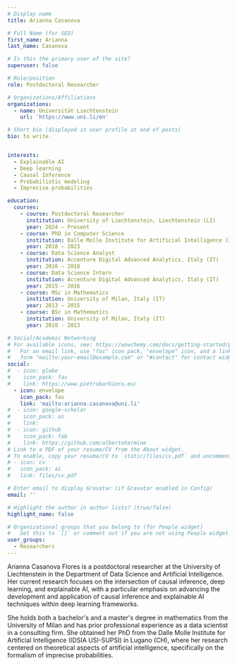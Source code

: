 ```yaml
---
# Display name
title: Arianna Casanova

# Full Name (for SEO)
first_name: Arianna
last_name: Casanova

# Is this the primary user of the site?
superuser: false

# Role/position
role: Postdoctoral Researcher

# Organizations/Affiliations
organizations:
  - name: Universität Liechtenstein
    url: 'https://www.uni.li/en'

# Short bio (displayed in user profile at end of posts)
bio: to write.


interests:
  - Explainable AI
  - Deep learning
  - Causal Inference
  - Probabilistic modeling
  - Imprecise probabilities 

education:
  courses:
    - course: Postdoctoral Researcher
      institution: University of Liechtenstein, Liechtenstein (LI) 
      year: 2024 – Present
    - course: PhD in Computer Science
      institution: Dalle Molle Institute for Artificial Intelligence (IDSIA USI-SUPSI), Switzerland (CH)
      year: 2018 – 2023
    - course: Data Science Analyst
      institution: Accenture Digital Advanced Analytics, Italy (IT)
      year: 2016 – 2018
    - course: Data Science Intern
      institution: Accenture Digital Advanced Analytics, Italy (IT)
      year: 2015 – 2016
    - course: MSc in Mathematics
      institution: University of Milan, Italy (IT)
      year: 2013 – 2015
    - course: BSc in Mathematics
      institution: University of Milan, Italy (IT)
      year: 2010 - 2013

# Social/Academic Networking
# For available icons, see: https://wowchemy.com/docs/getting-started/page-builder/#icons
#   For an email link, use "fas" icon pack, "envelope" icon, and a link in the
#   form "mailto:your-email@example.com" or "#contact" for contact widget.
social:
#  - icon: globe
#    icon_pack: fas
#    link: https://www.pietrobarbiero.eu/
  - icon: envelope
    icon_pack: fas
    link: 'mailto:arianna.casanova@uni.li'
#  - icon: google-scholar
#    icon_pack: ai
#    link: 
#  - icon: github
#    icon_pack: fab
#    link: https://github.com/albertotermine
# Link to a PDF of your resume/CV from the About widget.
# To enable, copy your resume/CV to `static/files/cv.pdf` and uncomment the lines below.
# - icon: cv
#   icon_pack: ai
#   link: files/cv.pdf

# Enter email to display Gravatar (if Gravatar enabled in Config)
email: ''

# Highlight the author in author lists? (true/false)
highlight_name: false

# Organizational groups that you belong to (for People widget)
#   Set this to `[]` or comment out if you are not using People widget.
user_groups:
  - Researchers
---
```


Arianna Casanova Flores is a postdoctoral researcher at the University of Liechtenstein in the Department of Data Science and Artificial Intelligence. Her current research focuses on the intersection of causal inference, deep learning, and explainable AI, with a particular emphasis on advancing the development and application of causal inference and explainable AI techniques within deep learning frameworks. 

She holds both a bachelor's and a master's degree in mathematics from the University of Milan and has prior professional experience as a data scientist in a consulting firm. She obtained her PhD from the Dalle Molle Institute for Artificial Intelligence (IDSIA USI-SUPSI) in Lugano (CH), where her research centered on theoretical aspects of artificial intelligence, specifically on the formalism of imprecise probabilities.

